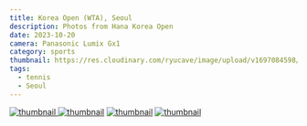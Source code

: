```yaml
---
title: Korea Open (WTA), Seoul
description: Photos from Hana Korea Open
date: 2023-10-20
camera: Panasonic Lumix Gx1
category: sports
thumbnail: https://res.cloudinary.com/ryucave/image/upload/v1697084598/2023-Hana-Korea-Open-Day2-Lumix-crppd/pegula-headphones_jliklt.jpg
tags:
  - tennis
  - Seoul
---
```

<div class="gallery3">
  <a href="https://res.cloudinary.com/ryucave/image/upload/v1697084597/2023-Hana-Korea-Open-Day2-Lumix-crppd/pegula-4_quogls.jpg" data-lightbox="korea-open" data-title="">
    <img src="https://res.cloudinary.com/ryucave/image/upload/w_1000,ar_1:1,c_fill,g_auto,e_art:hokusai/v1697084597/2023-Hana-Korea-Open-Day2-Lumix-crppd/pegula-4_quogls.jpg" alt="thumbnail" />
  </a>
  <a href="https://res.cloudinary.com/ryucave/image/upload/v1697084610/2023-Hana-Korea-Open-Day2-Lumix-crppd/wilson-4_edazzl.jpg" data-lightbox="korea-open" data-title=""><img src="https://res.cloudinary.com/ryucave/image/upload/w_1000,ar_1:1,c_fill,g_auto,e_art:hokusai/v1697084610/2023-Hana-Korea-Open-Day2-Lumix-crppd/wilson-4_edazzl.jpg" alt="thumbnail" /></a>
  <a href="https://res.cloudinary.com/ryucave/image/upload/v1697084598/2023-Hana-Korea-Open-Day2-Lumix-crppd/jang-serve-3_us9lfe.jpg" data-lightbox="korea-open" data-title=""><img src="https://res.cloudinary.com/ryucave/image/upload/w_1000,ar_1:1,c_fill,g_auto,e_art:hokusai/v1697084598/2023-Hana-Korea-Open-Day2-Lumix-crppd/jang-serve-3_us9lfe.jpg" alt="thumbnail" /></a>
  <a href="https://res.cloudinary.com/ryucave/image/upload/v1697137222/2023-Hana-Korea-Open-Day2-Lumix-crppd/wooden-art_okwxux.jpg" data-lightbox="korea-open" data-title=""><img src="https://res.cloudinary.com/ryucave/image/upload/w_1000,ar_1:1,c_fill,g_auto,e_art:hokusai/v1697137222/2023-Hana-Korea-Open-Day2-Lumix-crppd/wooden-art_okwxux.jpg" alt="thumbnail" /></a>
</div>
